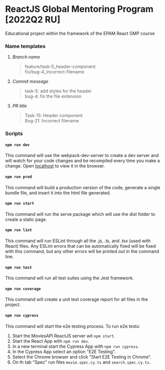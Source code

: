 # ReactJS Global Mentoring Program [2022Q2 RU]

Educational project within the framework of the EPAM React GMP course

### Name templates

1. _Branch name_

   > feature/task-5_header-component<br>
   > fix/bug-4_incorrect-filename

2. _Commit message_

   > task-5: add styles for the header<br>
   > bug-4: fix the file extension

3. _PR title_

   > Task-15: Header component<br>
   > Bug-21: Incorrect filename

### Scripts

#### `npm run dev`

This command will use the webpack-dev-server to create a dev server and will watch for your code changes and be recompiled every time you make a change. Open [localhost](http://localhost:9000) to view it in the browser.

#### `npm run prod`

This command will build a production version of the code, generate a single bundle file, and insert it into the html file generated.

#### `npm run start`

This command will run the serve package which will use the dist folder to create a static page.

#### `npm run lint`

This command will run ESLint through all the .js, .ts, and .tsx (used with React) files. Any ESLint errors that can be automatically fixed will be fixed with this command, but any other errors will be printed out in the command line.

#### `npm run test`

This command will run all test suites using the Jest framework.

#### `npm run coverage`

This command will create a unit test coverage report for all files in the project.

#### `npm run cypress`

This command will start the e2e testing process. To run e2e tests:

1. Start the MoviesAPI.ReactJS server wit `npm start`.
2. Start the React App with `npm run dev`.
3. In a new terminal start the Cypress App with `npm run cypress`.
4. In the Cypress App select an option "E2E Testing".
5. Select the Chrome browser and click "Start E2E Testing in Chrome".
6. On th tab "Spec" run files `movie.spec.cy.ts` and `search.spec.cy.ts`.
